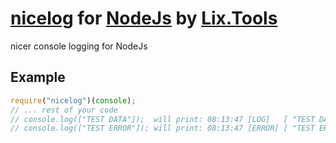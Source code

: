 # [nicelog](https://github.com/lukix29/nicelog) for [NodeJs](https://nodejs.dev/) by [Lix.Tools](https://lix.tools)

nicer console logging for NodeJs

## Example

```javascript
require("nicelog")(console);
// ... rest of your code
// console.log(["TEST DATA"]);  will print: 08:13:47 [LOG]   [ "TEST DATA" ]
// console.log(["TEST ERROR"]); will print: 08:13:47 [ERROR] [ "TEST ERROR" ]
```
